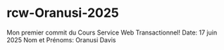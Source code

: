 # rcw-Oranusi-2025
Mon premier commit du Cours Service Web Transactionnel!
Date: 17 juin 2025
Nom et Prénoms: Oranusi Davis

